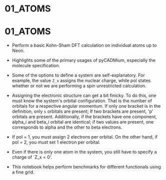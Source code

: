 # 01_ATOMS

# 01_ATOMS

- Perform a basic Kohn-Sham DFT calculation on individual atoms up to Neon.
 
- Highlights some of the primary usages of pyCADMium, especially the molecule specification. 

- Some of the options to define a system are self-explanatory. For example, the value `Z_x` assigns the nuclear charge, while pol states whether or not we are performing a spin unrestricted calculation.
 
- Assigning the electronic structure can get a bit finicky. To do this, one must know the system's orbital configuration. That is the number of orbitals for a respective angular momentum. If only one bracket is in the definition, only `s` orbitals are present; If two brackets are present, 'p' orbitals are present. Additionally, if the brackets have one component, alpha_i and beta_i orbital are identical; if two values are present, one corresponds to alpha and the other to beta electrons.
 
- If pol = 1, you must assign 2 electrons per orbital. On the other hand, if pol = 2, you must set 1 electron per orbital. 

- Even if there is only one atom in the system, you still have to specify a charge of `Z_x = 0'.

- This notebook helps perform benchmarks for different functionals using a fine grid.

 
